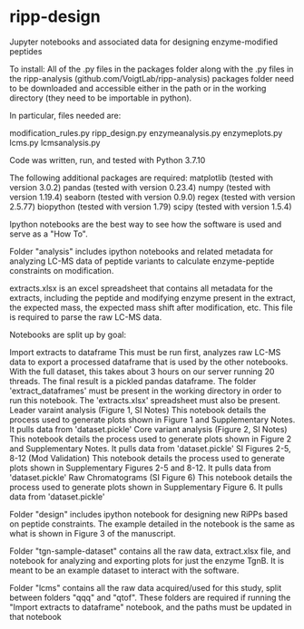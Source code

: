# ripp-design
Jupyter notebooks and associated data for designing enzyme-modified peptides

To install:
All of the .py files in the packages folder along with the .py files in the ripp-analysis (github.com/VoigtLab/ripp-analysis)
packages folder need to be downloaded and accessible either in the path or in the working directory (they need to be
importable in python).


In particular, files needed are:

modification_rules.py
ripp_design.py
enzymeanalysis.py
enzymeplots.py
lcms.py
lcmsanalysis.py


Code was written, run, and tested with Python 3.7.10

The following additional packages are required:
matplotlib    (tested with version 3.0.2)
pandas        (tested with version 0.23.4)
numpy         (tested with version 1.19.4)
seaborn       (tested with version 0.9.0)
regex         (tested with version 2.5.77)
biopython     (tested with version 1.79)
scipy         (tested with version 1.5.4)


Ipython notebooks are the best way to see how the software is used and serve as a "How To".

Folder "analysis" includes ipython notebooks and related metadata for analyzing LC-MS data of peptide variants to calculate
  enzyme-peptide constraints on modification.

extracts.xlsx is an excel spreadsheet that contains all metadata for the extracts, including the peptide and modifying
  enzyme present in the extract, the expected mass, the expected mass shift after modification, etc. This file
  is required to parse the raw LC-MS data.

Notebooks are split up by goal:

Import extracts to dataframe                  This must be run first, analyzes raw LC-MS data to export a processed dataframe
                                                that is used by the other notebooks. With the full dataset, this takes about
                                                3 hours on our server running 20 threads. The final result is a pickled pandas
                                                dataframe. The folder 'extract_dataframes' must be present in the working
                                                directory in order to run this notebook. The 'extracts.xlsx' spreadsheet must
                                                also be present.
Leader varaint analysis (Figure 1, SI Notes)  This notebook details the process used to generate plots shown in Figure 1 and
                                                Supplementary Notes. It pulls data from 'dataset.pickle'
Core variant analysis (Figure 2, SI Notes)    This notebook details the process used to generate plots shown in Figure 2 and
                                                Supplementary Notes. It pulls data from 'dataset.pickle'
SI Figures 2-5, 8-12 (Mod Validation)         This notebook details the process used to generate plots shown in Supplementary
                                                Figures 2-5 and 8-12. It pulls data from 'dataset.pickle'
Raw Chromatograms (SI Figure 6)               This notebook details the process used to generate plots shown in Supplementary
                                                Figure 6. It pulls data from 'dataset.pickle'
                                                
Folder "design" includes ipython notebook for designing new RiPPs based on peptide constraints. The example detailed in the
  notebook is the same as what is shown in Figure 3 of the manuscript.

Folder "tgn-sample-dataset" contains all the raw data, extract.xlsx file, and notebook for analyzing and exporting plots
  for just the enzyme TgnB. It is meant to be an example dataset to interact with the software.
  
Folder "lcms" contains all the raw data acquired/used for this study, split between folders "qqq" and "qtof". These folders
  are required if running the "Import extracts to dataframe" notebook, and the paths must be updated in that notebook
